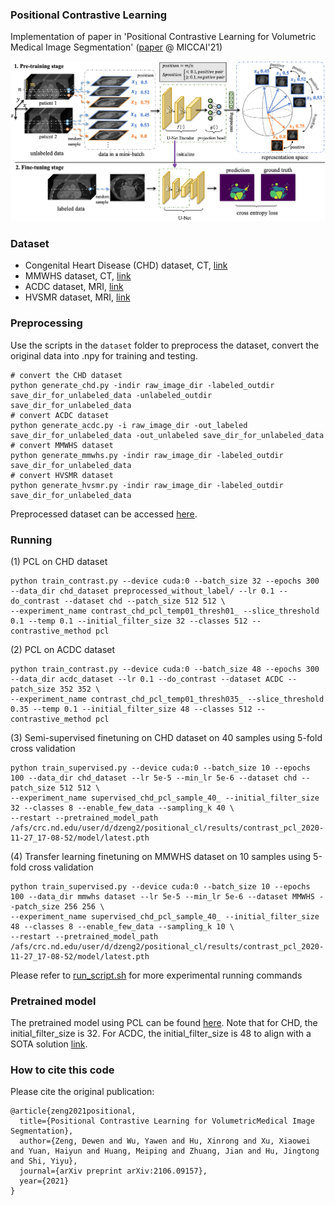 ### Positional Contrastive Learning

Implementation of paper in 'Positional Contrastive Learning for Volumetric Medical Image Segmentation' ([paper](https://arxiv.org/pdf/2106.09157v3.pdf) @ MICCAI'21)

<p align="center">
  <img src="figures/overview.jpg" width="700">
</p>

### Dataset
 - Congenital Heart Disease (CHD) dataset, CT, [link](https://github.com/XiaoweiXu/Whole-heart-and-great-vessel-segmentation-of-chd_segmentation)
 - MMWHS dataset, CT, [link](http://www.sdspeople.fudan.edu.cn/zhuangxiahai/0/mmwhs/)
 - ACDC dataset, MRI, [link](https://www.creatis.insa-lyon.fr/Challenge/acdc/databases.html)
 - HVSMR dataset, MRI, [link](http://segchd.csail.mit.edu/)

### Preprocessing
Use the scripts in the `dataset` folder to preprocess the dataset, convert the original data into .npy for training and testing.
```
# convert the CHD dataset
python generate_chd.py -indir raw_image_dir -labeled_outdir save_dir_for_unlabeled_data -unlabeled_outdir save_dir_for_unlabeled_data
# convert ACDC dataset
python generate_acdc.py -i raw_image_dir -out_labeled save_dir_for_unlabeled_data -out_unlabeled save_dir_for_unlabeled_data
# convert MMWHS dataset
python generate_mmwhs.py -indir raw_image_dir -labeled_outdir save_dir_for_unlabeled_data
# convert HVSMR dataset
python generate_hvsmr.py -indir raw_image_dir -labeled_outdir save_dir_for_unlabeled_data
```

Preprocessed dataset can be accessed [here](https://drive.google.com/drive/folders/1IYmqNUB0ZtkwTvCPqMJB5BvvorBjQXfK?usp=sharing).

### Running

(1) PCL on CHD dataset
```
python train_contrast.py --device cuda:0 --batch_size 32 --epochs 300 --data_dir chd_dataset preprocessed_without_label/ --lr 0.1 --do_contrast --dataset chd --patch_size 512 512 \
--experiment_name contrast_chd_pcl_temp01_thresh01_ --slice_threshold 0.1 --temp 0.1 --initial_filter_size 32 --classes 512 --contrastive_method pcl
```

(2) PCL on ACDC dataset
```
python train_contrast.py --device cuda:0 --batch_size 48 --epochs 300 --data_dir acdc_dataset --lr 0.1 --do_contrast --dataset ACDC --patch_size 352 352 \
--experiment_name contrast_chd_pcl_temp01_thresh035_ --slice_threshold 0.35 --temp 0.1 --initial_filter_size 48 --classes 512 --contrastive_method pcl
```

(3) Semi-supervised finetuning on CHD dataset on 40 samples using 5-fold cross validation
```
python train_supervised.py --device cuda:0 --batch_size 10 --epochs 100 --data_dir chd_dataset --lr 5e-5 --min_lr 5e-6 --dataset chd --patch_size 512 512 \
--experiment_name supervised_chd_pcl_sample_40_ --initial_filter_size 32 --classes 8 --enable_few_data --sampling_k 40 \
--restart --pretrained_model_path /afs/crc.nd.edu/user/d/dzeng2/positional_cl/results/contrast_pcl_2020-11-27_17-08-52/model/latest.pth
```

(4) Transfer learning finetuning on MMWHS dataset on 10 samples using 5-fold cross validation
```
python train_supervised.py --device cuda:0 --batch_size 10 --epochs 100 --data_dir mmwhs dataset --lr 5e-5 --min_lr 5e-6 --dataset MMWHS --patch_size 256 256 \
--experiment_name supervised_chd_pcl_sample_40_ --initial_filter_size 48 --classes 8 --enable_few_data --sampling_k 10 \
--restart --pretrained_model_path /afs/crc.nd.edu/user/d/dzeng2/positional_cl/results/contrast_pcl_2020-11-27_17-08-52/model/latest.pth
```

Please refer to [run_script.sh](run_script.sh) for more experimental running commands

### Pretrained model

The pretrained model using PCL can be found [here](https://drive.google.com/drive/folders/16vnZj9c5Mp-9lazmHtR-01AxHGUe0q_6?usp=sharing). Note that for CHD, the initial_filter_size is 32. For ACDC, the initial_filter_size is 48 to align with a SOTA solution [link](https://github.com/MIC-DKFZ/ACDC2017).

### How to cite this code

Please cite the original publication:
```
@article{zeng2021positional,
  title={Positional Contrastive Learning for VolumetricMedical Image Segmentation},
  author={Zeng, Dewen and Wu, Yawen and Hu, Xinrong and Xu, Xiaowei and Yuan, Haiyun and Huang, Meiping and Zhuang, Jian and Hu, Jingtong and Shi, Yiyu},
  journal={arXiv preprint arXiv:2106.09157},
  year={2021}
}
```